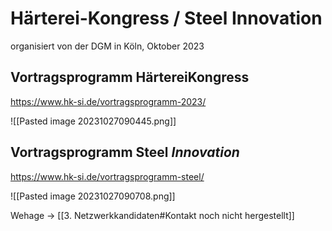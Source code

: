 
# Härterei-Kongress / Steel Innovation
organisiert von der DGM in Köln, Oktober 2023

## Vortragsprogramm HärtereiKongress

https://www.hk-si.de/vortragsprogramm-2023/

![[Pasted image 20231027090445.png]]


## Vortragsprogramm Steel _Innovation_

https://www.hk-si.de/vortragsprogramm-steel/

![[Pasted image 20231027090708.png]]

Wehage -> [[3. Netzwerkkandidaten#Kontakt noch nicht hergestellt]]
